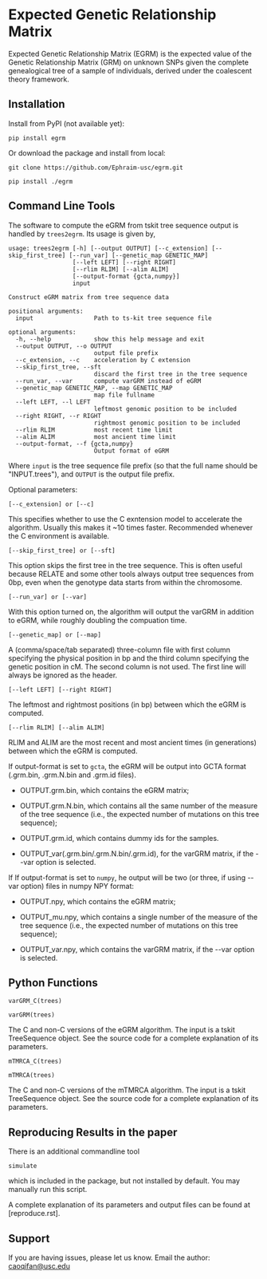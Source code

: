 Expected Genetic Relationship Matrix
========

Expected Genetic Relationship Matrix (EGRM) is the expected value of the Genetic Relationship Matrix (GRM) on unknown SNPs 
given the complete genealogical tree of a sample of individuals, derived under the coalescent theory framework.


Installation
------------

Install from PyPI (not available yet):

    pip install egrm

Or download the package and install from local:

    git clone https://github.com/Ephraim-usc/egrm.git
    
    pip install ./egrm


Command Line Tools
------------------
The software to compute the eGRM from tskit tree sequence output is handled by `trees2egrm`. Its usage is given by,

    usage: trees2egrm [-h] [--output OUTPUT] [--c_extension] [--skip_first_tree] [--run_var] [--genetic_map GENETIC_MAP] 
                      [--left LEFT] [--right RIGHT]
                      [--rlim RLIM] [--alim ALIM] 
                      [--output-format {gcta,numpy}]
                      input
    
    Construct eGRM matrix from tree sequence data
    
    positional arguments:
      input                 Path to ts-kit tree sequence file
    
    optional arguments:
      -h, --help            show this help message and exit
      --output OUTPUT, --o OUTPUT
                            output file prefix
      --c_extension, --c    acceleration by C extension
      --skip_first_tree, --sft
                            discard the first tree in the tree sequence
      --run_var, --var      compute varGRM instead of eGRM
      --genetic_map GENETIC_MAP, --map GENETIC_MAP
                            map file fullname
      --left LEFT, --l LEFT
                            leftmost genomic position to be included
      --right RIGHT, --r RIGHT
                            rightmost genomic position to be included
      --rlim RLIM           most recent time limit
      --alim ALIM           most ancient time limit
      --output-format, --f {gcta,numpy}
                            Output format of eGRM

Where `input` is the tree sequence file prefix (so that the full name should be "INPUT.trees"), and `OUTPUT` is the output file prefix.

Optional parameters:

    [--c_extension] or [--c]

This specifies whether to use the C exntension model to accelerate the algorithm.
Usually this makes it ~10 times faster.
Recommended whenever the C environment is available.

    [--skip_first_tree] or [--sft]

This option skips the first tree in the tree sequence.
This is often useful because RELATE and some other tools always output tree sequences from 0bp, even when the genotype data starts from within the chromosome.

    [--run_var] or [--var]

With this option turned on, the algorithm will output the varGRM in addition to eGRM, while roughly doubling the compuation time.

    [--genetic_map] or [--map]

A (comma/space/tab separated) three-column file with first column specifying the physical position in bp and the third column specifying the genetic position in cM. The second column is not used. The first line will always be ignored as the header.

    [--left LEFT] [--right RIGHT]

The leftmost and rightmost positions (in bp) between which the eGRM is computed.

    [--rlim RLIM] [--alim ALIM]

RLIM and ALIM are the most recent and most ancient times (in generations) between which the eGRM is computed.

If output-format is set to `gcta`, the eGRM will be output into GCTA format (.grm.bin, .grm.N.bin and .grm.id files).

-   OUTPUT.grm.bin, which contains the eGRM matrix;

-   OUTPUT.grm.N.bin, which contains all the same number of the measure of the tree sequence (i.e., the expected number of mutations on this tree sequence);

-   OUTPUT.grm.id, which contains dummy ids for the samples.

-   OUTPUT_var(.grm.bin/.grm.N.bin/.grm.id), for the varGRM matrix, if the --var option is selected.

If If output-format is set to `numpy`, he output will be two (or three, if using --var option) files in numpy NPY format: 

-   OUTPUT.npy, which contains the eGRM matrix;

-   OUTPUT_mu.npy, which contains a single number of the measure of the tree sequence (i.e., the expected number of mutations on this tree sequence);

-   OUTPUT_var.npy, which contains the varGRM matrix, if the --var option is selected.


Python Functions
-----------------

    varGRM_C(trees)
    
    varGRM(trees)

The C and non-C versions of the eGRM algorithm. The input is a tskit TreeSequence object.
See the source code for a complete explanation of its parameters.

    mTMRCA_C(trees)
    
    mTMRCA(trees)

The C and non-C versions of the mTMRCA algorithm. The input is a tskit TreeSequence object.
See the source code for a complete explanation of its parameters.


Reproducing Results in the paper
-----------------

There is an additional commandline tool

    simulate 

which is included in the package, but not installed by default. You may manually run this script.

A complete explanation of its parameters and output files can be found at [reproduce.rst].


Support
-------

If you are having issues, please let us know.
Email the author: caoqifan@usc.edu

